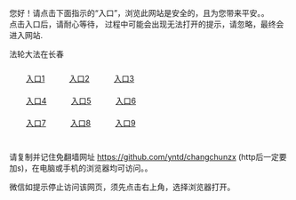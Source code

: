 您好！请点击下面指示的“入口”，浏览此网站是安全的，且为您带来平安。。 <br/>
点击入口后，请耐心等待， 过程中可能会出现无法打开的提示，请忽略，最终会进入网站. </br>

法轮大法在长春<br/>
<div style="padding:10px"><a style="margin:20px" target="_blank" href="https://d3qri62xpxz89x.cloudfront.net/2Qpsp?xvkxxxsa" id="ccLink1" rel="nofollow">入口1</a> <a target="_blank" style="margin:20px" href="https://d2gmh7j4fzk5eo.cloudfront.net/2Qpsp?ajrucrus" id="ccLink2" rel="nofollow">入口2</a> <a style="margin:20px" target="_blank" href="https://d1xhjaxkvakgcm.cloudfront.net/2Qpsp?ewmzsfx" id="ccLink3" rel="nofollow">入口3</a></div>

<div style="padding:10px" ><a style="margin:20px" target="_blank" href="https://d3qri62xpxz89x.cloudfront.net/2Qpsp?xvkxxxsa" id="ccLink4" rel="nofollow">入口4</a> <a style="margin:20px" href="https://d2gmh7j4fzk5eo.cloudfront.net/2Qpsp?ajrucrus" target="_blank" id="ccLink5" rel="nofollow">入口5</a> <a style="margin:20px" href="https://d1xhjaxkvakgcm.cloudfront.net/2Qpsp?ewmzsfx" target="_blank" id="ccLink6" rel="nofollow">入口6</a></div>

<div style="padding:10px"><a style="margin:20px" target="_blank" href="https://d3qri62xpxz89x.cloudfront.net/2Qpsp?xvkxxxsa" id="ccLink7" rel="nofollow">入口7</a> <a style="margin:20px" href="https://d2gmh7j4fzk5eo.cloudfront.net/2Qpsp?ajrucrus" target="_blank" id="ccLink8" rel="nofollow">入口8</a> <a style="margin:20px" target="_blank" href="https://d1xhjaxkvakgcm.cloudfront.net/2Qpsp?ewmzsfx" id="ccLink9" rel="nofollow">入口9</a></div>

<br/>



请复制并记住免翻墙网址 https://github.com/yntd/changchunzx (http后一定要加s)，在电脑或手机的浏览器均可访问。。<br/>

微信如提示停止访问该网页，须先点击右上角，选择浏览器打开。
